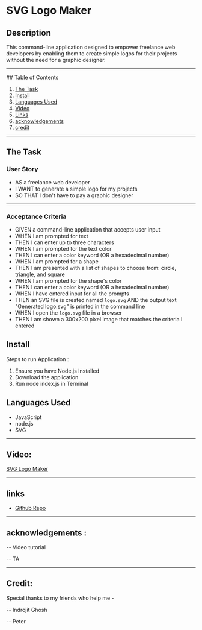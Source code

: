 # SVG Logo Maker

## Description

This command-line application designed to empower freelance web developers by enabling them to create simple logos for their projects without the need for a graphic designer.

<hr>
## Table of Contents

1. [The Task](#the-task)
2. [Install](#install)
3. [Languages Used](#languages-used)
4. [Video](#Video)
5. [Links](#links)
6. [acknowledgements](#acknowledgements)
7. [credit](#credit)

<hr>

## The Task

### User Story

- AS a freelance web developer<br>
- I WANT to generate a simple logo for my projects <br>
- SO THAT I don't have to pay a graphic designer

<hr>

### Acceptance Criteria

- GIVEN a command-line application that accepts user input
- WHEN I am prompted for text
- THEN I can enter up to three characters
- WHEN I am prompted for the text color
- THEN I can enter a color keyword (OR a hexadecimal number)
- WHEN I am prompted for a shape
- THEN I am presented with a list of shapes to choose from: circle, triangle, and square
- WHEN I am prompted for the shape's color
- THEN I can enter a color keyword (OR a hexadecimal number)
- WHEN I have entered input for all the prompts
- THEN an SVG file is created named `logo.svg`
  AND the output text "Generated logo.svg" is printed in the command line
- WHEN I open the `logo.svg` file in a browser
- THEN I am shown a 300x200 pixel image that matches the criteria I entered

## Install

Steps to run Application :

1. Ensure you have Node.js Installed
2. Download the application
3. Run node index.js in Terminal

## Languages Used

- JavaScript
- node.js
- SVG

<hr>

## Video:

[SVG Logo Maker]()

<hr>

## links

- [Github Repo]()

<hr>

## acknowledgements :

-- Video tutorial

-- TA

<hr>

## Credit:

Special thanks to my friends who help me -

-- Indrojit Ghosh

-- Peter
